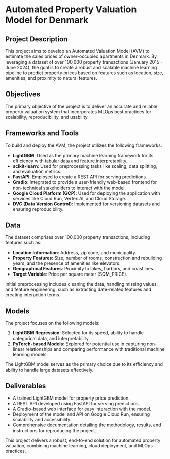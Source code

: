 # Automated Property Valuation Model for Denmark

## Project Description
This project aims to develop an Automated Valuation Model (AVM) to estimate the sales prices of owner-occupied apartments in Denmark. By leveraging a dataset of over 100,000 property transactions (January 2015 - June 2024), the goal is to create a robust and scalable machine learning pipeline to predict property prices based on features such as location, size, amenities, and proximity to natural features.

## Objectives
The primary objective of the project is to deliver an accurate and reliable property valuation system that incorporates MLOps best practices for scalability, reproducibility, and usability.

## Frameworks and Tools
To build and deploy the AVM, the project utilizes the following frameworks:
- **LightGBM**: Used as the primary machine learning framework for its efficiency with tabular data and feature interpretability.
- **scikit-learn**: Used for preprocessing tasks like scaling, data splitting, and evaluation metrics.
- **FastAPI**: Employed to create a REST API for serving predictions.
- **Gradio**: Integrated to provide a user-friendly web-based frontend for non-technical stakeholders to interact with the model.
- **Google Cloud Platform (GCP)**: Used for deploying the application with services like Cloud Run, Vertex AI, and Cloud Storage.
- **DVC (Data Version Control)**: Implemented for versioning datasets and ensuring reproducibility.

## Data
The dataset comprises over 100,000 property transactions, including features such as:
- **Location Information**: Address, zip code, and municipality.
- **Property Features**: Size, number of rooms, construction and rebuilding years, and the presence of amenities like elevators.
- **Geographical Features**: Proximity to lakes, harbors, and coastlines.
- **Target Variable**: Price per square meter (SQM_PRICE).

Initial preprocessing includes cleaning the data, handling missing values, and feature engineering, such as extracting date-related features and creating interaction terms.

## Models
The project focuses on the following models:
1. **LightGBM Regression**: Selected for its speed, ability to handle categorical data, and interpretability.
2. **PyTorch-based Models**: Explored for potential use in capturing non-linear relationships and comparing performance with traditional machine learning models.

The LightGBM model serves as the primary choice due to its efficiency and ability to handle large datasets effectively.

## Deliverables
- A trained LightGBM model for property price prediction.
- A REST API developed using FastAPI for serving predictions.
- A Gradio-based web interface for easy interaction with the model.
- Deployment of the model and API on Google Cloud Run, ensuring scalability and accessibility.
- Comprehensive documentation detailing the methodology, results, and instructions for reproducing the project.

This project delivers a robust, end-to-end solution for automated property valuation, combining machine learning, cloud deployment, and MLOps practices.
